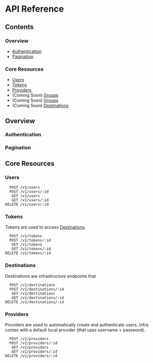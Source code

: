 # API Reference

## Contents

### Overview
- [Authentication](#authentication)
- [Pagination](#authentication)

### Core Resources
- [Users](#users)
- [Tokens](#tokens)
- [Providers](#providers)
- (Coming Soon) [Groups](#roles)
- (Coming Soon) [Groups](#groups)
- (Coming Soon) [Destinations](#destinations)

## Overview

### Authentication

### Pagination

## Core Resources

### Users

```
  POST /v1/users
  POST /v1/users/:id
   GET /v1/users
   GET /v1/users/:id
DELETE /v1/users/:id
```

### Tokens

Tokens are used to access [Destinations](#destinations).

```
  POST /v1/tokens
  POST /v1/tokens/:id
   GET /v1/tokens
   GET /v1/tokens/:id
DELETE /v1/tokens/:id
```

### Destinations

Destinations are infrastructure endpoints that

```
  POST /v1/destinations
  POST /v1/destinations/:id
   GET /v1/destinations
   GET /v1/destinations/:id
DELETE /v1/destinations/:id
```

### Providers

Providers are used to automatically create and authenticate users. Infra comes with a default local provider (that uses username + password).

```
  POST /v1/providers
  POST /v1/providers/:id
   GET /v1/providers
   GET /v1/providers/:id
DELETE /v1/providers/:id
```
